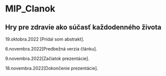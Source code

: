 # MIP_Clanok
## Hry pre zdravie ako súčasť každodenného života
19.oktobra.2022 [Pridal som abstrakt].

6.novembra.2022[Predbežná verzia článku].

9.novembra.2022[Začiatok prezentácie].

18.novembra.2022[Dokončenie prezentácie].

